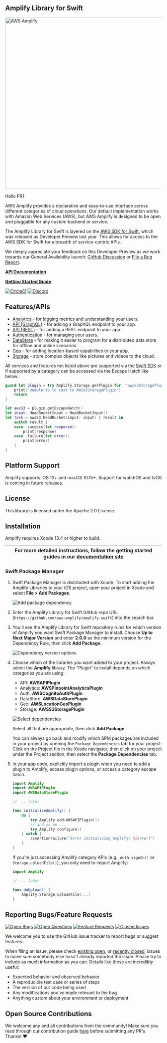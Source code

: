 ## Amplify Library for Swift
<img src="https://s3.amazonaws.com/aws-mobile-hub-images/aws-amplify-logo.png" alt="AWS Amplify" width="550" >

Hello PR1

AWS Amplify provides a declarative and easy-to-use interface across different categories of cloud operations. Our default implementation works with Amazon Web Services (AWS), but AWS Amplify is designed to be open and pluggable for any custom backend or service.

The Amplify Library for Swift is layered on the [AWS SDK for Swift](https://aws.amazon.com/sdk-for-swift/), which was released as Developer Preview last year. This allows for access to the AWS SDK for Swift for a breadth of service-centric APIs.

We deeply appreciate your feedback on this Developer Preview as we work towards our General Availability launch: [GitHub Discussion](https://github.com/aws-amplify/amplify-swift/discussions/categories/developer-preview) or [File a Bug Report](https://github.com/aws-amplify/amplify-swift/issues/new/choose).

[**API Documentation**](https://aws-amplify.github.io/amplify-swift/docs/)

[**Getting Started Guide**](https://docs.amplify.aws/start/q/integration/ios)

[![CircleCI](https://circleci.com/gh/aws-amplify/amplify-swift.svg?style=shield)](https://circleci.com/gh/aws-amplify/amplify-swift)
[![Discord](https://img.shields.io/discord/308323056592486420?logo=discord)](https://discord.gg/jWVbPfC)

## Features/APIs

- [Analytics](https://docs.amplify.aws/lib/analytics/getting-started/q/platform/ios) - for logging metrics and understanding your users.
- [API (GraphQL)](https://docs.amplify.aws/lib/graphqlapi/getting-started/q/platform/ios) - for adding a GraphQL endpoint to your app.
- [API (REST)](https://docs.amplify.aws/lib/restapi/getting-started/q/platform/ios) - for adding a REST endpoint to your app.
- [Authentication](https://docs.amplify.aws/lib/auth/getting-started/q/platform/ios) - for managing your users.
- [DataStore](https://docs.amplify.aws/lib/datastore/getting-started/q/platform/ios) - for making it easier to program for a distributed data store for offline and online scenarios.
- [Geo](https://docs.amplify.aws/lib/geo/getting-started/q/platform/ios) - for adding location-based capabilities to your app.
- [Storage](https://docs.amplify.aws/lib/storage/getting-started/q/platform/ios) - store complex objects like pictures and videos to the cloud.

All services and features not listed above are supported via the [Swift SDK](https://github.com/awslabs/aws-sdk-swift) or if supported by a category can be accessed via the Escape Hatch like below:

```swift
guard let plugin = try Amplify.Storage.getPlugin(for: "awsS3StoragePlugin") as? AWSS3StoragePlugin else {
    print("Unable to to cast to AWSS3StoragePlugin")
    return
}

let awsS3 = plugin.getEscapeHatch()
let input: HeadBucketInput = HeadBucketInput()
let task = awsS3.headBucket(input: input) { result in
    switch result {
    case .success(let response):
        print(response)
    case .failure(let error):
        print(error)
    }
}
```

## Platform Support

Amplify supports iOS 13+ and macOS 10.15+. Support for watchOS and tvOS is coming in future releases.

## License

This library is licensed under the Apache 2.0 License. 

## Installation

Amplify requires Xcode 13.4 or higher to build.

| For more detailed instructions, follow the getting started guides in our [documentation site](https://docs.amplify.aws/lib/q/platform/ios)   |
|-------------------------------------------------|

### Swift Package Manager

1. Swift Package Manager is distributed with Xcode. To start adding the Amplify Libraries to your iOS project, open your project in Xcode and select **File > Add Packages**.

    ![Add package dependency](readme-images/spm-setup-01-add-package.png)

1. Enter the Amplify Library for Swift GitHub repo URL (`https://github.com/aws-amplify/amplify-swift`) into the search bar.

1. You'll see the Amplify Library for Swift repository rules for which version of Amplify you want Swift Package Manager to install. Choose **Up to Next Major Version** and enter **2.0.0** as the minimum version for the Dependency Rule, then click **Add Package**.

    ![Dependency version options](readme-images/spm-setup-02-amplify-repo-options.png)

1. Choose which of the libraries you want added to your project. Always select the **Amplify** library. The "Plugin" to install depends on which categories you are using:

    - API: **AWSAPIPlugin**
    - Analytics: **AWSPinpointAnalyticsPlugin**
    - Auth: **AWSCognitoAuthPlugin**
    - DataStore: **AWSDataStorePlugin**
    - Geo: **AWSLocationGeoPlugin**
    - Storage: **AWSS3StoragePlugin**

    ![Select dependencies](readme-images/spm-setup-03-select-dependencies.png)

    Select all that are appropriate, then click **Add Package**.

    You can always go back and modify which SPM packages are included in your project by opening the `Package Dependencies` tab for your project: Click on the Project file in the Xcode navigator, then click on your project under the Project section, then select the **Package Dependencies** tab.

1. In your app code, explicitly import a plugin when you need to add a plugin to Amplify, access plugin options, or access a category escape hatch.

    ```swift
    import Amplify
    import AWSAPIPlugin
    import AWSDataStorePlugin

    // ... later

    func initializeAmplify() {
        do {
            try Amplify.add(AWSAPIPlugin())
            // and so on ...
            try Amplify.configure()
        } catch {
            assertionFailure("Error initializing Amplify: \(error)")
        }
    }
    ```

    If you're just accessing Amplify category APIs (e.g., `Auth.signIn()` or `Storage.uploadFile()`), you only need to import Amplify:

    ```swift
    import Amplify

    // ... later

    func doUpload() {
        Amplify.Storage.uploadFile(...)
    }
    ```

## Reporting Bugs/Feature Requests

[![Open Bugs](https://img.shields.io/github/issues/aws-amplify/amplify-swift/bug?color=d73a4a&label=bugs)](https://github.com/aws-amplify/amplify-swift/issues?q=is%3Aissue+is%3Aopen+label%3Abug)
[![Open Questions](https://img.shields.io/github/issues/aws-amplify/amplify-swift/question?color=558dfd&label=questions)](https://github.com/aws-amplify/amplify-swift/issues?q=is%3Aissue+label%3A%22question%22+is%3Aopen+)
[![Feature Requests](https://img.shields.io/github/issues/aws-amplify/amplify-swift/feature-request?color=ff9001&label=feature%20requests)](https://github.com/aws-amplify/amplify-swift/issues?q=is%3Aissue+label%3A%22feature-request%22+is%3Aopen+)
[![Closed Issues](https://img.shields.io/github/issues-closed/aws-amplify/amplify-swift?color=%2325CC00)](https://github.com/aws-amplify/amplify-swift/issues?q=is%3Aissue+is%3Aclosed+)

We welcome you to use the GitHub issue tracker to report bugs or suggest features.

When filing an issue, please check [existing open](https://github.com/aws-amplify/amplify-swift/issues), or [recently closed](https://github.com/aws-amplify/amplify-swift/issues?utf8=%E2%9C%93&q=is%3Aissue%20is%3Aclosed%20), issues to make sure somebody else hasn't already
reported the issue. Please try to include as much information as you can. Details like these are incredibly useful:

* Expected behavior and observed behavior
* A reproducible test case or series of steps
* The version of our code being used
* Any modifications you've made relevant to the bug
* Anything custom about your environment or deployment

## Open Source Contributions

We welcome any and all contributions from the community! Make sure you read through our contribution guide [here](./CONTRIBUTING.md) before submitting any PR's. Thanks! ♥️

